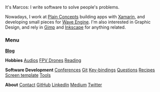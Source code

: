 It's Marcos: I write software to solve people's problems.

Nowadays, I work at [Plain Concepts](http://www.plainconcepts.com) building apps with [Xamarin](http://www.xamarin.com), and developing small pieces for [Wave Engine](http://www.waveengine.net). I'm also interested in Graphic Design, and rely in [Gimp](http://www.gimp.org) and [Inkscape](http://inkscape.org) for anything related.

### Menu

[**Blog**](#/blog)

<div id="posts-latest"></div>

**Hobbies** [Audios](#/audios) [FPV Drones](#/drones) [Reading](#/reading)

**Software Development** [Conferences](#/conferences) [Git](#/git) [Key-bindings](#/key-bindings) [Questions](#/questions) [Recipes](#/recipes) [Screen template](#/screen-template) [Tools](#/tools)

**About** [Contact](#/contact) [GitHub](https://github.com/MarcosCobena) [LinkedIn](https://www.linkedin.com/in/MarcosCobena) [Medium](https://medium.com/@MarcosCobena) [Twitter](https://twitter.com/1Marcos2Cobena)

